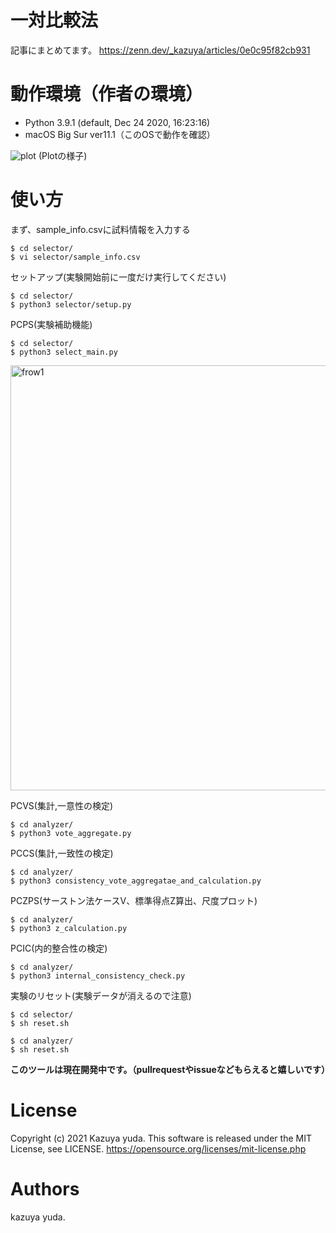 # 一対比較法

記事にまとめてます。
https://zenn.dev/_kazuya/articles/0e0c95f82cb931

# 動作環境（作者の環境）

+ Python 3.9.1 (default, Dec 24 2020, 16:23:16)  
+ macOS Big Sur ver11.1（このOSで動作を確認）  

![plot](https://user-images.githubusercontent.com/15680172/104689637-35fc8180-5746-11eb-9cea-17d1be9a5cc0.gif)
(Plotの様子)

# 使い方

まず、sample_info.csvに試料情報を入力する

```
$ cd selector/
$ vi selector/sample_info.csv
```

セットアップ(実験開始前に一度だけ実行してください)

```
$ cd selector/
$ python3 selector/setup.py
```

PCPS(実験補助機能)

```
$ cd selector/
$ python3 select_main.py
```

<img width="680" alt="frow1" src="https://user-images.githubusercontent.com/15680172/104824724-baaae500-5897-11eb-9f9c-47e282f03792.png">

PCVS(集計,一意性の検定)

```
$ cd analyzer/
$ python3 vote_aggregate.py
```

PCCS(集計,一致性の検定)

```
$ cd analyzer/
$ python3 consistency_vote_aggregatae_and_calculation.py
```

PCZPS(サーストン法ケースV、標準得点Z算出、尺度プロット)

```
$ cd analyzer/
$ python3 z_calculation.py
```

PCIC(内的整合性の検定)

```
$ cd analyzer/
$ python3 internal_consistency_check.py
```

実験のリセット(実験データが消えるので注意)

```
$ cd selector/
$ sh reset.sh

$ cd analyzer/
$ sh reset.sh
```

**このツールは現在開発中です。（pullrequestやissueなどもらえると嬉しいです）**

# License  

Copyright (c) 2021 Kazuya yuda. This software is released under the MIT License, see LICENSE.
https://opensource.org/licenses/mit-license.php

# Authors  

kazuya yuda.
